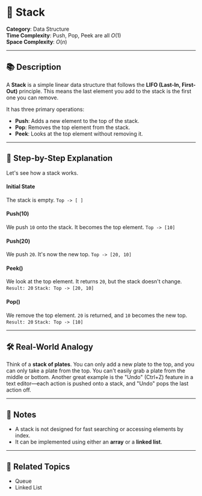 ﻿# 🥞 Stack

**Category**: Data Structure  
**Time Complexity**: Push, Pop, Peek are all $O(1)$  
**Space Complexity**: $O(n)$  

---

## 📚 Description

A **Stack** is a simple linear data structure that follows the **LIFO (Last-In, First-Out)** principle. This means the last element you add to the stack is the first one you can remove.

It has three primary operations:
-   **Push**: Adds a new element to the top of the stack.
-   **Pop**: Removes the top element from the stack.
-   **Peek**: Looks at the top element without removing it.

---

## 🔁 Step-by-Step Explanation

Let's see how a stack works.

#### Initial State
The stack is empty.
`Top -> [ ]`

#### Push(10)
We push `10` onto the stack. It becomes the top element.
`Top -> [10]`

#### Push(20)
We push `20`. It's now the new top.
`Top -> [20, 10]`

#### Peek()
We look at the top element. It returns `20`, but the stack doesn't change.
`Result: 20`
`Stack: Top -> [20, 10]`

#### Pop()
We remove the top element. `20` is returned, and `10` becomes the new top.
`Result: 20`
`Stack: Top -> [10]`

---

## 🛠 Real-World Analogy

Think of a **stack of plates**. You can only add a new plate to the top, and you can only take a plate from the top. You can't easily grab a plate from the middle or bottom. Another great example is the "Undo" (Ctrl+Z) feature in a text editor—each action is pushed onto a stack, and "Undo" pops the last action off.

---

## 📌 Notes

-   A stack is not designed for fast searching or accessing elements by index.
-   It can be implemented using either an **array** or a **linked list**.

---

## 🔗 Related Topics

-   Queue
-   Linked List